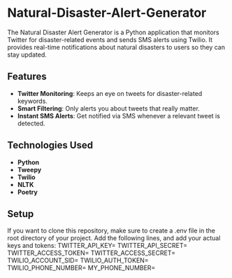 # Natural-Disaster-Alert-Generator

The Natural Disaster Alert Generator is a Python application that monitors Twitter for disaster-related events and sends SMS alerts using Twilio. It provides real-time notifications about natural disasters to users so they can stay updated.

## Features
- **Twitter Monitoring**: Keeps an eye on tweets for disaster-related keywords.
- **Smart Filtering**: Only alerts you about tweets that really matter.
- **Instant SMS Alerts**: Get notified via SMS whenever a relevant tweet is detected.

## Technologies Used
- **Python**
- **Tweepy**
- **Twilio**
- **NLTK**
- **Poetry**

## Setup
If you want to clone this repository, make sure to create a .env file in the root directory of your project. 
Add the following lines, and add your actual keys and tokens:
TWITTER_API_KEY=
TWITTER_API_SECRET=
TWITTER_ACCESS_TOKEN=
TWITTER_ACCESS_SECRET=
TWILIO_ACCOUNT_SID=
TWILIO_AUTH_TOKEN=
TWILIO_PHONE_NUMBER=
MY_PHONE_NUMBER=
